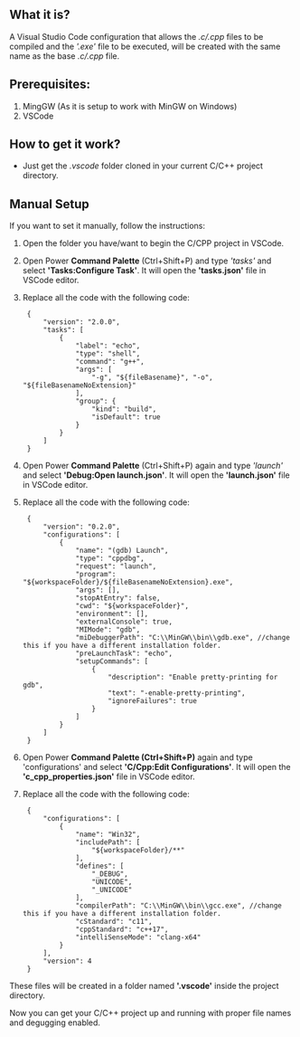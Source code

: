 ## What it is?
A Visual Studio Code configuration that allows the *.c/.cpp* files to be compiled and the *'.exe'* file to be executed, will be created with the same name as the base *.c/.cpp* file.

## Prerequisites:
1. MingGW (As it is setup to work with MinGW on Windows)
2. VSCode

## How to get it work?
* Just get the *.vscode* folder cloned in your current C/C++ project directory.

## Manual Setup
If you want to set it manually, follow the instructions:
1. Open the folder you have/want to begin the C/CPP project in VSCode.
2. Open Power **Command Palette** (Ctrl+Shift+P) and type *'tasks'* and select **'Tasks:Configure Task'**. It will open the **'tasks.json'** file in VSCode editor.
3. Replace all the code with the following code:
        
        {            
            "version": "2.0.0",
            "tasks": [
                {
                    "label": "echo",
                    "type": "shell",
                    "command": "g++",
                    "args": [
                        "-g", "${fileBasename}", "-o", "${fileBasenameNoExtension}"
                    ],
                    "group": {
                        "kind": "build",
                        "isDefault": true
                    }
                }
            ]
        }

4. Open Power **Command Palette** (Ctrl+Shift+P) again and type *'launch'* and select **'Debug:Open launch.json'**. It will open the **'launch.json'** file in VSCode editor.
5. Replace all the code with the following code:
       
        {
            "version": "0.2.0",
            "configurations": [
                {
                    "name": "(gdb) Launch",
                    "type": "cppdbg",
                    "request": "launch",
                    "program": "${workspaceFolder}/${fileBasenameNoExtension}.exe",
                    "args": [],
                    "stopAtEntry": false,
                    "cwd": "${workspaceFolder}",
                    "environment": [],
                    "externalConsole": true,
                    "MIMode": "gdb",
                    "miDebuggerPath": "C:\\MinGW\\bin\\gdb.exe", //change this if you have a different installation folder.
                    "preLaunchTask": "echo",
                    "setupCommands": [
                        {
                            "description": "Enable pretty-printing for gdb",
                            "text": "-enable-pretty-printing",
                            "ignoreFailures": true
                        }
                    ]
                }
            ]
        }

6. Open Power **Command Palette (Ctrl+Shift+P)** again and type 'configurations' and select **'C/Cpp:Edit Configurations'**. It will open the **'c_cpp_properties.json'** file in VSCode editor.
7. Replace all the code with the following code:
       
        {
            "configurations": [
                {
                    "name": "Win32",
                    "includePath": [
                        "${workspaceFolder}/**"
                    ],
                    "defines": [
                        "_DEBUG",
                        "UNICODE",
                        "_UNICODE"
                    ],
                    "compilerPath": "C:\\MinGW\\bin\\gcc.exe", //change this if you have a different installation folder.
                    "cStandard": "c11",
                    "cppStandard": "c++17",
                    "intelliSenseMode": "clang-x64"
                }
            ],
            "version": 4
        }

These files will be created in a folder named **'.vscode'** inside the project directory.

Now you can get your C/C++ project up and running with proper file names and degugging enabled.